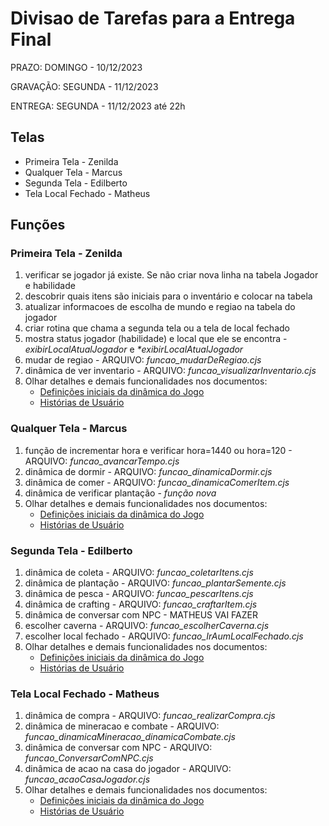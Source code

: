 # Divisao de Tarefas para a Entrega Final

PRAZO: DOMINGO - 10/12/2023

GRAVAÇÃO: SEGUNDA - 11/12/2023

ENTREGA: SEGUNDA - 11/12/2023 até 22h

## Telas

- Primeira Tela - Zenilda
- Qualquer Tela - Marcus 
- Segunda Tela - Edilberto
- Tela Local Fechado - Matheus

## Funções

### Primeira Tela - Zenilda

1. verificar se jogador já existe. Se não criar nova linha na tabela Jogador e habilidade
2. descobrir quais itens são iniciais para o inventário e colocar na tabela
3. atualizar informacoes de escolha de mundo e regiao na tabela do jogador
4. criar rotina que chama a segunda tela ou a tela de local fechado
5. mostra status jogador (habilidade) e local que ele se encontra - _*exibirLocalAtualJogador*_ e _*exibirLocalAtualJogador_
6. mudar de regiao - ARQUIVO: _*funcao_mudarDeRegiao.cjs*_
7. dinâmica de ver inventario - ARQUIVO: _*funcao_visualizarInventario.cjs*_
8. Olhar detalhes e demais funcionalidades nos documentos:
      - [Definições iniciais da dinâmica do Jogo](https://github.com/SBD1/2023.2-Grupo01-StardewValley/blob/main/docs/Entrega-03/Definicoes_Dinamica_Jogo.md)
      - [Histórias de Usuário](https://github.com/SBD1/2023.2-Grupo01-StardewValley/blob/main/docs/Entrega-03/Historias_de_Usuario_adaptado.md)

### Qualquer Tela - Marcus 

1. função de incrementar hora e verificar hora=1440 ou hora=120 - ARQUIVO: _*funcao_avancarTempo.cjs*_
2. dinâmica de dormir - ARQUIVO: _*funcao_dinamicaDormir.cjs*_
3. dinâmica de comer - ARQUIVO: _*funcao_dinamicaComerItem.cjs*_
4. dinâmica de verificar plantação - _*função nova*_
5. Olhar detalhes e demais funcionalidades nos documentos:
      - [Definições iniciais da dinâmica do Jogo](https://github.com/SBD1/2023.2-Grupo01-StardewValley/blob/main/docs/Entrega-03/Definicoes_Dinamica_Jogo.md)
      - [Histórias de Usuário](https://github.com/SBD1/2023.2-Grupo01-StardewValley/blob/main/docs/Entrega-03/Historias_de_Usuario_adaptado.md)

### Segunda Tela - Edilberto

1. dinâmica de coleta - ARQUIVO: _*funcao_coletarItens.cjs*_
2. dinâmica de plantação - ARQUIVO: _*funcao_plantarSemente.cjs*_
3. dinâmica de pesca - ARQUIVO: _*funcao_pescarItens.cjs*_
4. dinâmica de crafting - ARQUIVO: _*funcao_craftarItem.cjs*_
5. dinâmica de conversar com NPC - MATHEUS VAI FAZER
6. escolher caverna - ARQUIVO: _*funcao_escolherCaverna.cjs*_
7. escolher local fechado - ARQUIVO: _*funcao_IrAumLocalFechado.cjs*_
5. Olhar detalhes e demais funcionalidades nos documentos:
      - [Definições iniciais da dinâmica do Jogo](https://github.com/SBD1/2023.2-Grupo01-StardewValley/blob/main/docs/Entrega-03/Definicoes_Dinamica_Jogo.md)
      - [Histórias de Usuário](https://github.com/SBD1/2023.2-Grupo01-StardewValley/blob/main/docs/Entrega-03/Historias_de_Usuario_adaptado.md)

### Tela Local Fechado - Matheus

1. dinâmica de compra - ARQUIVO: _*funcao_realizarCompra.cjs*_
5. dinâmica de mineracao e combate - ARQUIVO: _*funcao_dinamicaMineracao_dinamicaCombate.cjs*_
3. dinâmica de conversar com NPC - ARQUIVO: _*funcao_ConversarComNPC.cjs*_
4. dinâmica de acao na casa do jogador - ARQUIVO: _*funcao_acaoCasaJogador.cjs*_
6. Olhar detalhes e demais funcionalidades nos documentos:
      - [Definições iniciais da dinâmica do Jogo](https://github.com/SBD1/2023.2-Grupo01-StardewValley/blob/main/docs/Entrega-03/Definicoes_Dinamica_Jogo.md)
      - [Histórias de Usuário](https://github.com/SBD1/2023.2-Grupo01-StardewValley/blob/main/docs/Entrega-03/Historias_de_Usuario_adaptado.md)
